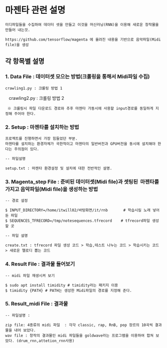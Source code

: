 # 마젠타 관련 설명

    미디파일들을 수집하여 데이터 셋을 만들고 이것을 머신러닝(RNN)을 이용해 새로운 창작물을 만들어 내는것.

    https://github.com/tensorflow/magenta 에 올려진 내용을 기반으로 음악파일(Midi file)을 생성


## 각 항목별 설명
###  1. Data File : 데이터셋 모으는 방법(크롤링을 통해서 Midi파일 수집)

    crawling1.py : 크롤링 방법 1
    crawling2.py : 크롤링 방법 2
    
     ※ 크롤링시 파일 다운로드 경로와 추후 마젠타 가동시에 사용할 input경로를 동일하게 지정해 주어야 한다.
     
###  2. Setup : 마젠타를 설치하는 방법

    프로젝트를 진행하면서 가장 힘들었던 부분.
    마젠타를 설치하는 환경자체가 국한적이고 마젠타의 일반버전과 GPU버전을 동시에 설치해야 한다는 주의점이 있다.
    
    -- 파일설명
    
    setup.txt : 마젠타 환경설정 및 설치에 대한 전반적인 설명.

###  3. Magenta_step File : 준비된 데이터셋(Midi file)과 셋팅된  마젠타를 가지고 음악파일(Midi file)을 생성하는 방법
    -- 경로 설정 
    
    $ INPUT_DIRECTORY=/home/itwill02/바탕화면/it/rnb       # 학습시킬 노래 넣어둔 파일 
    $ SEQUENCES_TFRECORD=/tmp/notesequences.tfrecord    # tfrecord파일 생성할 곳 

    -- 파일 설명 
    
    create.txt : tfrecord 파일 생성 코드 > 학습,테스트 나누는 코드 > 학습시키는 코드 > 새로운 멜로디 뽑는 코드

###  4. Result File : 결과물 들어보기
    
    -- midi 파일 재생시켜 보기 

    $ sudo apt install timidity # timidity라는 패키지 이용 
    $ timidity {PATH} # PATH는 생성한 Midi파일의 경로를 지정해 준다.
    
    
###  5. Result_midi File : 결과물 

    -- 파일설명 : 
    
    zip file: 4종류의 midi 파일  : 각각 classic, rap, RnB, pop 장르의 10곡씩 결과물을 내어 보았다.
    wav file : 창작의 결과물인 midi 파일들을 goldwave라는 프로그램을 이용하여 합쳐 보았다. (drum_rnn,attetion_rnn사용)

